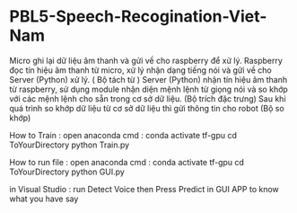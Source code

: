 # PBL5-Speech-Recogination-Viet-Nam

Micro ghi lại dữ liệu âm thanh và gửi về cho raspberry để xử lý.
Raspberry đọc tín hiệu âm thanh từ micro, xử lý nhận dạng tiếng nói và gửi về cho Server (Python) xử lý. ( Bộ tách từ ) 
Server (Python) nhận tín hiệu âm thanh từ raspberry, sử dụng module nhận diện mệnh lệnh từ giọng nói và so khớp với các mệnh lệnh cho sẵn trong cơ sở dữ liệu. (Bộ trích đặc trưng) 
Sau khi quá trình so khớp dữ liệu từ cơ sở dữ liệu thì gửi thông tin cho robot (Bộ so khớp) 

How to Train : 
open anaconda cmd : 
conda activate tf-gpu
cd ToYourDirectory
python Train.py 

How to run file : 
open anaconda cmd : 
conda activate tf-gpu
cd ToYourDirectory
python GUI.py 

in Visual Studio : 
run Detect Voice then Press Predict in GUI APP to know what you have say 

